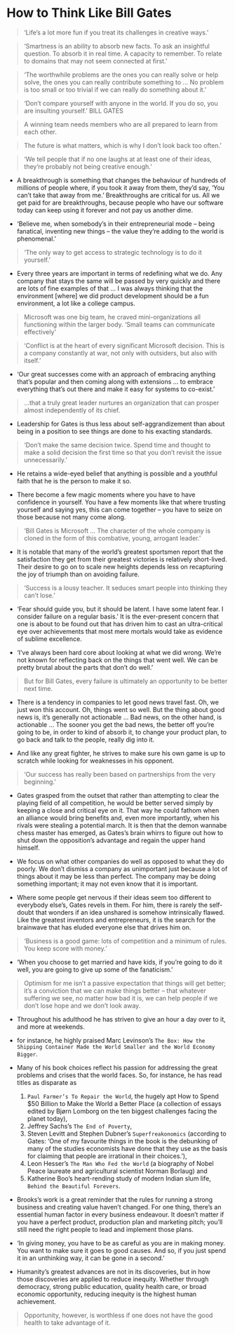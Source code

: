 # How to Think Like Bill Gates

> ‘Life’s a lot more fun if you treat its challenges in creative ways.’

> ‘Smartness is an ability to absorb new facts. To ask an insightful question. To absorb it in real time. A capacity to remember. To relate to domains that may not seem connected at first.’

> ‘The worthwhile problems are the ones you can really solve or help solve, the ones you can really contribute something to ... No problem is too small or too trivial if we can really do something about it.’

> ‘Don’t compare yourself with anyone in the world. If you do so, you are insulting yourself.’ BILL GATES

> A winning team needs members who are all prepared to learn from each other.

> The future is what matters, which is why I don’t look back too often.’

> ‘We tell people that if no one laughs at at least one of their ideas, they’re probably not being creative enough.’

- A breakthrough is something that changes the behaviour of hundreds of millions of people where, if you took it away from them, they’d say, ‘You can’t take that away from me.’ Breakthroughs are critical for us. All we get paid for are breakthroughs, because people who have our software today can keep using it forever and not pay us another dime.

- ‘Believe me, when somebody’s in their entrepreneurial mode – being fanatical, inventing new things – the value they’re adding to the world is phenomenal.’

> ‘The only way to get access to strategic technology is to do it yourself.’

- Every three years are important in terms of redefining what we do. Any company that stays the same will be passed by very quickly and there are lots of fine examples of that ... I was always thinking that the environment [where] we did product development should be a fun environment, a lot like a college campus.

> Microsoft was one big team, he craved mini-organizations all functioning within the larger body. ‘Small teams can communicate effectively'

> ‘Conflict is at the heart of every significant Microsoft decision. This is a company constantly at war, not only with outsiders, but also with itself.’

- ‘Our great successes come with an approach of embracing anything that’s popular and then coming along with extensions ... to embrace everything that’s out there and make it easy for systems to co-exist.’

> ...that a truly great leader nurtures an organization that can prosper almost independently of its chief.

- Leadership for Gates is thus less about self-aggrandizement than about being in a position to see things are done to his exacting standards.

> ‘Don’t make the same decision twice. Spend time and thought to make a solid decision the first time so that you don’t revisit the issue unnecessarily.’

- He retains a wide-eyed belief that anything is possible and a youthful faith that he is the person to make it so.

- There become a few magic moments where you have to have confidence in yourself. You have a few moments like that where trusting yourself and saying yes, this can come together – you have to seize on those because not many come along.

> ‘Bill Gates is Microsoft ... The character of the whole company is cloned in the form of this combative, young, arrogant leader.’

- It is notable that many of the world’s greatest sportsmen report that the satisfaction they get from their greatest victories is relatively short-lived. Their desire to go on to scale new heights depends less on recapturing the joy of triumph than on avoiding failure.

> ‘Success is a lousy teacher. It seduces smart people into thinking they can’t lose.’

- ‘Fear should guide you, but it should be latent. I have some latent fear. I consider failure on a regular basis.’ It is the ever-present concern that one is about to be found out that has driven him to cast an ultra-critical eye over achievements that most mere mortals would take as evidence of sublime excellence.

- ‘I’ve always been hard core about looking at what we did wrong. We’re not known for reflecting back on the things that went well. We can be pretty brutal about the parts that don’t do well.’

> But for Bill Gates, every failure is ultimately an opportunity to be better next time.

- There is a tendency in companies to let good news travel fast. Oh, we just won this account. Oh, things went so well. But the thing about good news is, it’s generally not actionable ... Bad news, on the other hand, is actionable ... The sooner you get the bad news, the better off you’re going to be, in order to kind of absorb it, to change your product plan, to go back and talk to the people, really dig into it.

- And like any great fighter, he strives to make sure his own game is up to scratch while looking for weaknesses in his opponent.

> ‘Our success has really been based on partnerships from the very beginning.’

- Gates grasped from the outset that rather than attempting to clear the playing field of all competition, he would be better served simply by keeping a close and critical eye on it. That way he could fathom when an alliance would bring benefits and, even more importantly, when his rivals were stealing a potential march. It is then that the demon wannabe chess master has emerged, as Gates’s brain whirrs to figure out how to shut down the opposition’s advantage and regain the upper hand himself.

- We focus on what other companies do well as opposed to what they do poorly. We don’t dismiss a company as unimportant just because a lot of things about it may be less than perfect. The company may be doing something important; it may not even know that it is important.

- Where some people get nervous if their ideas seem too different to everybody else’s, Gates revels in them. For him, there is rarely the self-doubt that wonders if an idea unshared is somehow intrinsically flawed. Like the greatest inventors and entrepreneurs, it is the search for the brainwave that has eluded everyone else that drives him on.

> ‘Business is a good game: lots of competition and a minimum of rules. You keep score with money.’

- ‘When you choose to get married and have kids, if you’re going to do it well, you are going to give up some of the fanaticism.’

> Optimism for me isn’t a passive expectation that things will get better; it’s a conviction that we can make things better – that whatever suffering we see, no matter how bad it is, we can help people if we don’t lose hope and we don’t look away.

- Throughout his adulthood he has striven to give an hour a day over to it, and more at weekends.

- for instance, he highly praised Marc Levinson’s `The Box: How the Shipping Container Made the World Smaller and the World Economy Bigger`.

- Many of his book choices reflect his passion for addressing the great problems and crises that the world faces. So, for instance, he has read titles as disparate as

  1. `Paul Farmer’s To Repair the World`, the hugely apt How to Spend $50 Billion to Make the World a Better Place (a collection of essays edited by Bjørn Lomborg on the ten biggest challenges facing the planet today),
  2. Jeffrey Sachs’s `The End of Poverty`,
  3. Steven Levitt and Stephen Dubner’s `Superfreakonomics` (according to Gates: ‘One of my favourite things in the book is the debunking of many of the studies economists have done that they use as the basis for claiming that people are irrational in their choices.’),
  4. Leon Hesser’s `The Man Who Fed the World` (a biography of Nobel Peace laureate and agricultural scientist Norman Borlaug) and
  5. Katherine Boo’s heart-rending study of modern Indian slum life, `Behind the Beautiful Forevers`.

- Brooks’s work is a great reminder that the rules for running a strong business and creating value haven’t changed. For one thing, there’s an essential human factor in every business endeavour. It doesn’t matter if you have a perfect product, production plan and marketing pitch; you’ll still need the right people to lead and implement those plans.

- ‘In giving money, you have to be as careful as you are in making money. You want to make sure it goes to good causes. And so, if you just spend it in an unthinking way, it can be gone in a second.’

- Humanity’s greatest advances are not in its discoveries, but in how those discoveries are applied to reduce inequity. Whether through democracy, strong public education, quality health care, or broad economic opportunity, reducing inequity is the highest human achievement.

> Opportunity, however, is worthless if one does not have the good health to take advantage of it.
